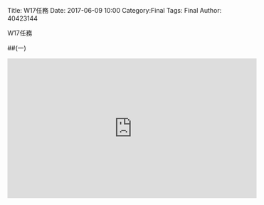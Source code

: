 Title:  W17任務
Date: 2017-06-09 10:00
Category:Final
Tags: Final
Author: 40423144

W17任務

<!-- PELICAN_END_SUMMARY -->

##(一)
<p><iframe width="560" height="315" src="https://www.youtube.com/embed/3SUa_R443Vc" frameborder="0" allowfullscreen></iframe><p>

